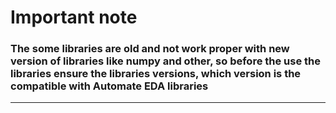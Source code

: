 # Important note 
### The some libraries are old and not work proper with new version of libraries like numpy and other, so before the use the libraries ensure the libraries versions, which version is the compatible with Automate EDA libraries
------